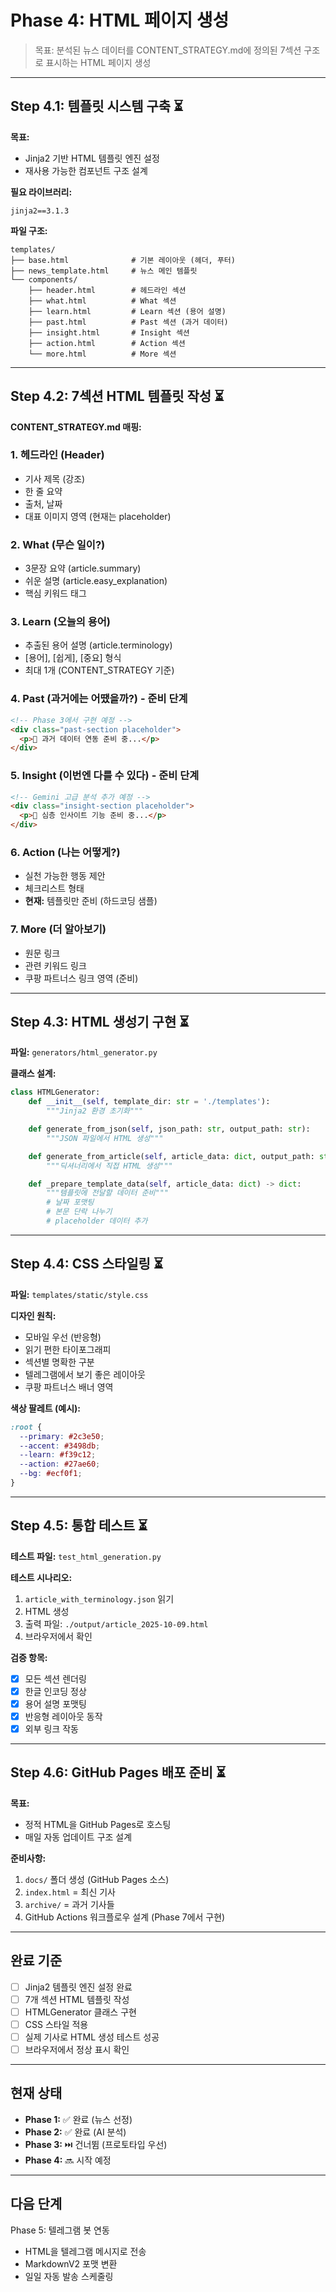 # Phase 4: HTML 페이지 생성

> 목표: 분석된 뉴스 데이터를 CONTENT_STRATEGY.md에 정의된 7섹션 구조로 표시하는 HTML 페이지 생성

---

## Step 4.1: 템플릿 시스템 구축 ⏳

**목표:**
- Jinja2 기반 HTML 템플릿 엔진 설정
- 재사용 가능한 컴포넌트 구조 설계

**필요 라이브러리:**
```
jinja2==3.1.3
```

**파일 구조:**
```
templates/
├── base.html              # 기본 레이아웃 (헤더, 푸터)
├── news_template.html     # 뉴스 메인 템플릿
└── components/
    ├── header.html        # 헤드라인 섹션
    ├── what.html          # What 섹션
    ├── learn.html         # Learn 섹션 (용어 설명)
    ├── past.html          # Past 섹션 (과거 데이터)
    ├── insight.html       # Insight 섹션
    ├── action.html        # Action 섹션
    └── more.html          # More 섹션
```

---

## Step 4.2: 7섹션 HTML 템플릿 작성 ⏳

**CONTENT_STRATEGY.md 매핑:**

### 1. 헤드라인 (Header)
- 기사 제목 (강조)
- 한 줄 요약
- 출처, 날짜
- 대표 이미지 영역 (현재는 placeholder)

### 2. What (무슨 일이?)
- 3문장 요약 (article.summary)
- 쉬운 설명 (article.easy_explanation)
- 핵심 키워드 태그

### 3. Learn (오늘의 용어)
- 추출된 용어 설명 (article.terminology)
- [용어], [쉽게], [중요] 형식
- 최대 1개 (CONTENT_STRATEGY 기준)

### 4. Past (과거에는 어땠을까?) - 준비 단계
```html
<!-- Phase 3에서 구현 예정 -->
<div class="past-section placeholder">
  <p>🚧 과거 데이터 연동 준비 중...</p>
</div>
```

### 5. Insight (이번엔 다를 수 있다) - 준비 단계
```html
<!-- Gemini 고급 분석 추가 예정 -->
<div class="insight-section placeholder">
  <p>🚧 심층 인사이트 기능 준비 중...</p>
</div>
```

### 6. Action (나는 어떻게?)
- 실천 가능한 행동 제안
- 체크리스트 형태
- **현재:** 템플릿만 준비 (하드코딩 샘플)

### 7. More (더 알아보기)
- 원문 링크
- 관련 키워드 링크
- 쿠팡 파트너스 링크 영역 (준비)

---

## Step 4.3: HTML 생성기 구현 ⏳

**파일:** `generators/html_generator.py`

**클래스 설계:**
```python
class HTMLGenerator:
    def __init__(self, template_dir: str = './templates'):
        """Jinja2 환경 초기화"""

    def generate_from_json(self, json_path: str, output_path: str):
        """JSON 파일에서 HTML 생성"""

    def generate_from_article(self, article_data: dict, output_path: str):
        """딕셔너리에서 직접 HTML 생성"""

    def _prepare_template_data(self, article_data: dict) -> dict:
        """템플릿에 전달할 데이터 준비"""
        # 날짜 포맷팅
        # 본문 단락 나누기
        # placeholder 데이터 추가
```

---

## Step 4.4: CSS 스타일링 ⏳

**파일:** `templates/static/style.css`

**디자인 원칙:**
- 모바일 우선 (반응형)
- 읽기 편한 타이포그래피
- 섹션별 명확한 구분
- 텔레그램에서 보기 좋은 레이아웃
- 쿠팡 파트너스 배너 영역

**색상 팔레트 (예시):**
```css
:root {
  --primary: #2c3e50;
  --accent: #3498db;
  --learn: #f39c12;
  --action: #27ae60;
  --bg: #ecf0f1;
}
```

---

## Step 4.5: 통합 테스트 ⏳

**테스트 파일:** `test_html_generation.py`

**테스트 시나리오:**
1. `article_with_terminology.json` 읽기
2. HTML 생성
3. 출력 파일: `./output/article_2025-10-09.html`
4. 브라우저에서 확인

**검증 항목:**
- [x] 모든 섹션 렌더링
- [x] 한글 인코딩 정상
- [x] 용어 설명 포맷팅
- [x] 반응형 레이아웃 동작
- [x] 외부 링크 작동

---

## Step 4.6: GitHub Pages 배포 준비 ⏳

**목표:**
- 정적 HTML을 GitHub Pages로 호스팅
- 매일 자동 업데이트 구조 설계

**준비사항:**
1. `docs/` 폴더 생성 (GitHub Pages 소스)
2. `index.html` = 최신 기사
3. `archive/` = 과거 기사들
4. GitHub Actions 워크플로우 설계 (Phase 7에서 구현)

---

## 완료 기준

- [ ] Jinja2 템플릿 엔진 설정 완료
- [ ] 7개 섹션 HTML 템플릿 작성
- [ ] HTMLGenerator 클래스 구현
- [ ] CSS 스타일 적용
- [ ] 실제 기사로 HTML 생성 테스트 성공
- [ ] 브라우저에서 정상 표시 확인

---

## 현재 상태

- **Phase 1:** ✅ 완료 (뉴스 선정)
- **Phase 2:** ✅ 완료 (AI 분석)
- **Phase 3:** ⏭️ 건너뜀 (프로토타입 우선)
- **Phase 4:** 🔜 시작 예정

---

## 다음 단계

Phase 5: 텔레그램 봇 연동
- HTML을 텔레그램 메시지로 전송
- MarkdownV2 포맷 변환
- 일일 자동 발송 스케줄링
